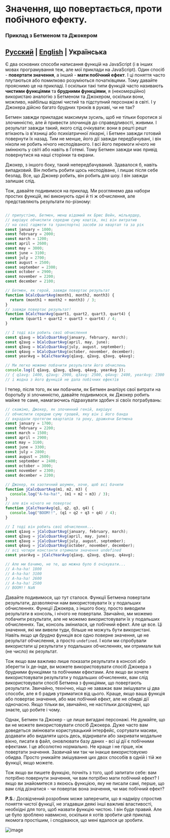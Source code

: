 # Значення, що повертається, проти побічного ефекту.
### Приклад з Бетменом та Джокером

## [Русский](batman-joker.ru.md) | [English](README.md) | Українська

Є два основних способи написання функцій на JavaScript (і в інших мовах програмування теж, але мої приклади на JavaScript). Один спосіб - **повертати значення**, а інший - **мати побічний ефект**. І ці поняття часто плутаються або помилково розуміються початківцями. Тому давайте прояснимо це на прикладі. І оскільки такі типи функцій часто називають **чистими функціями** та **брудними функціями**, я (некомерційно) використаю аналогію з Бетменом та Джокером, оскільки вони, можливо, найбільш відомі чистий та підступний персонажі в світі. І у Джокера дійсно багато брудних трюків в рукаві, чи не так?

Бетмен завжди прикладає максимум зусиль, щоб не тільки боротися зі злочинністю, але й привести злочинців до справедливості, живими. І результат завжди такий, якого слід очікувати: вони в решті решт втікають із в'язниці або психіатричної лікарні, і Бетмен завжди готовий повернути їх назад. Тим не менше, його дії завжди передбачувані, і він ніколи не робить нічого несподіваного. І всі його перемоги нічого не змінюють у світі або навіть в Готемі. Тому Бетмен завжди має привід повернутися на наші сторінки та екрани.

Джокер, з іншого боку, такий непередбачуваний. Здавалося б, навіть випадковий. Він любить робити щось несподіване, і лишає після себе безлад. Все, що Джокер робить, він робить для шоу. І він завжди залишає слід.

Тож, давайте подивимося на приклад. Ми розглянемо два набори простих функцій, які виконують одні й ті ж обчислення, але представляють результати по-різному:

```javascript

// припустімо, Бетмен, менш відомий як Брюс Вейн, мільярдер,
// вирішує обчислити середню суму коштів, які він витратив
// на свої гаджети та транспортні засоби за квартал та за рік
const january = 1000;
const february = 2000;
const march = 1200;
const april = 2600;
const may = 3000;
const june = 3100;
const july = 2700;
const august = 2500;
const september = 2300;
const october = 2900;
const november = 2200;
const december = 2100;

// Бетмен, як герой, завжди повертає результат
function bCalcQuartAvg(month1, month2, month3) {
  return (month1 + month2 + month3) / 3;
}
// завжди повертає результат!
function bCalcYearAvg(quart1, quart2, quart3, quart4) {
  return (quart1 + quart2 + quart3 + quart4) / 4;
}

// І тоді він робить свої обчислення
const q1avg = bCalcQuartAvg(january, february, march);
const q2avg = bCalcQuartAvg(april, may, june);
const q3avg = bCalcQuartAvg(july, august, september);
const q4avg = bCalcQuartAvg(october, november, december);
const yearAvg = bCalcYearAvg(q1avg, q2avg, q3avg, q4avg);

// Ми легко можемо побачити результати його обчислень
console.log({ q1avg, q2avg, q3avg, q4avg, yearAvg });
// { q1avg: 1400, q2avg: 2900, q3avg: 2500, q4avg: 2400, yearAvg: 2300 }
// і жодна з його функцій не дала побічних ефектів
```
І тепер, після того, як ми побачили, як Бетмен аналізує свої витрати на боротьбу зі злочинністю, давайте подивимося, як Джокер робить майже те саме, намагаючись підрахувати здобич зі своїх пограбувань:

```javascript
// скажімо, Джокер, як злочинний геній, вирішує
// обчислити середню суму грошей, яку він і його банда
// вкрадали протягом кварталів та року, дражнячи Бетмена
const january = 1700;
const february = 2200;
const march = 1500;
const april = 2900;
const may = 3100;
const june = 3300;
const july = 2800;
const august = 2600;
const september = 2400;
const october = 3000;
const november = 2300;
const december = 2200;

// Джокер, як хаотичний шоумен, хоче, щоб всі бачили
function jCalcQuartAvg(m1, m2, m3) {
  console.log("A-ha-ha!", (m1 + m2 + m3) / 3);
}
// але він нічого не повертає
function jCalcYearAvg(q1, q2, q3, q4) {
  console.log("BOOM!!", (q1 + q2 + q3 + q4) / 4);
}

// І тоді він робить свої обчислення...
const q1avg = jCalcQuartAvg(january, february, march);
const q2avg = jCalcQuartAvg(april, may, june);
const q3avg = jCalcQuartAvg(july, august, september);
const q4avg = jCalcQuartAvg(october, november, december);
// всі чотири константи отримали значення undefined
const yearAvg = jCalcYearAvg(q1avg, q2avg, q3avg, q4avg);

// Але ми бачимо, не те, що можна було б очікувати...
// A-ha-ha! 1800
// A-ha-ha! 3100
// A-ha-ha! 2600
// A-ha-ha! 2500
// BOOM!! NaN
```

Давайте подивимося, що тут сталося. Функції Бетмена повертали результати, дозволяючи нам використовувати їх у подальших обчисленнях. Функції Джокера, з іншого боку, просто виводили результати в консоль, і нічого не повертали. Звичайно, ми можемо побачити результати, але не можемо використовувати їх у подальших обчисленнях. Так, консоль змінилася, це побічний ефект. Але це все. Ці значення, які ми вивели туди, більше не можуть бути використані. Навіть якщо ця *брудна* функція все одно поверне значення, це не результат обчислення, а просто `undefined`. І коли ми спробували використати ці результати у подальших обчисленнях, ми отримали `NaN` (не число) як результат.

Тож якщо вам важливо лише показати результати в консолі або зберегти їх де-інде, ви можете використовувати спосіб Джокера з брудними функціями та побічними ефектами. Але якщо ви хочете використовувати результати у подальших обчисленнях, вам слід використовувати спосіб Бетмена з функціями, що повертають результати. Звичайно, технічно, ніщо не заважає вам змішувати ці два способи, але я б радив утриматися від цього. Краще, якщо ваша функція або повертає значення, або має побічний ефект, але не обидві дії одночасно. Якщо тільки ви, звичайно, не настільки досвідчені, що знаєте, що робите і чому.

Однак, Бетмен та Джокер - це лише вигадані персонажі. Не думайте, що ви не можете використовувати спосіб Джокера. Дуже часто вам доведеться змінювати користувацький інтерфейс, сортувати масиви, додавати або видаляти щось десь, відкривати або закривати модальне вікно, писати в файл, оновлювати базу даних - всі ці дії є побічними ефектами. І це абсолютно нормально. Не краще і не гірше, ніж повертати значення. Зазвичай ми так чи інакше використовуємо обидва. Просто уникайте змішування цих двох способів в одній і тій же функції, якщо можете.

Тож якщо ви пишете функцію, почніть з того, щоб запитати себе: вам потрібно повернути значення, чи вам потрібно мати побічний ефект? І якщо ви знайомитеся з якоюсь функцією, яку не писали самі, перше, що вам слід дізнатися - чи повертає вона значення, чи має побічний ефект?

**P.S.**: Досвідчений розробник може заперечити, що я надміру спростив поняття чистої функції, не згадавши деякі інші важливі властивості, необхідні для того, щоб назвати функцію чистою. І він буде правий. Але це було зроблено навмисно, оскільки я хотів зробити цей приклад якомога простішим, і сподіваюся, що мені вдалося це зробити.

![image](https://github.com/UniBreakfast/return-vs-side-effect/assets/19654456/7e21353d-9bbf-4f65-95c3-112f1aa9e219)
